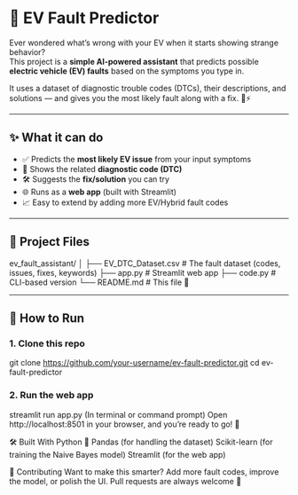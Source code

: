 # 🔧 EV Fault Predictor

Ever wondered what’s wrong with your EV when it starts showing strange behavior?  
This project is a **simple AI-powered assistant** that predicts possible **electric vehicle (EV) faults** based on the symptoms you type in.  

It uses a dataset of diagnostic trouble codes (DTCs), their descriptions, and solutions — and gives you the most likely fault along with a fix. 🚗⚡

---

## ✨ What it can do
- ✅ Predicts the **most likely EV issue** from your input symptoms  
- 🔢 Shows the related **diagnostic code (DTC)**  
- 🛠️ Suggests the **fix/solution** you can try  
- 🌐 Runs as a **web app** (built with Streamlit)  
- 📈 Easy to extend by adding more EV/Hybrid fault codes  

---

## 📂 Project Files
ev_fault_assistant/
│
├── EV_DTC_Dataset.csv # The fault dataset (codes, issues, fixes, keywords)
├── app.py # Streamlit web app
├── code.py # CLI-based version
└── README.md # This file 🙂

---

## 🚀 How to Run

### 1. Clone this repo
git clone https://github.com/your-username/ev-fault-predictor.git
cd ev-fault-predictor

###  2. Run the web app
streamlit run app.py (In terminal or command prompt)
Open http://localhost:8501 in your browser, and you’re ready to go! 🎉

🛠️ Built With
Python 🐍
Pandas (for handling the dataset)
Scikit-learn (for training the Naive Bayes model)
Streamlit (for the web app)

🤝 Contributing
Want to make this smarter? Add more fault codes, improve the model, or polish the UI.
Pull requests are always welcome 🚀
